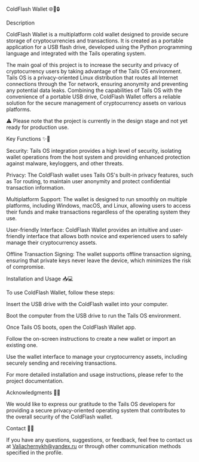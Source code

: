 ColdFlash Wallet 🌐💼🔒

Description

ColdFlash Wallet is a multiplatform cold wallet designed to provide secure storage of cryptocurrencies and transactions. It is created as a portable application for a USB flash drive, developed using the Python programming language and integrated with the Tails operating system.

The main goal of this project is to increase the security and privacy of cryptocurrency users by taking advantage of the Tails OS environment. Tails OS is a privacy-oriented Linux distribution that routes all Internet connections through the Tor network, ensuring anonymity and preventing any potential data leaks. Combining the capabilities of Tails OS with the convenience of a portable USB drive, ColdFlash Wallet offers a reliable solution for the secure management of cryptocurrency assets on various platforms.

⚠️ Please note that the project is currently in the design stage and not yet ready for production use.

Key Functions ✨🔑

Security: Tails OS integration provides a high level of security, isolating wallet operations from the host system and providing enhanced protection against malware, keyloggers, and other threats.

Privacy: The ColdFlash wallet uses Tails OS's built-in privacy features, such as Tor routing, to maintain user anonymity and protect confidential transaction information.

Multiplatform Support: The wallet is designed to run smoothly on multiple platforms, including Windows, macOS, and Linux, allowing users to access their funds and make transactions regardless of the operating system they use.

User-friendly Interface: ColdFlash Wallet provides an intuitive and user-friendly interface that allows both novice and experienced users to safely manage their cryptocurrency assets.

Offline Transaction Signing: The wallet supports offline transaction signing, ensuring that private keys never leave the device, which minimizes the risk of compromise.

Installation and Usage 📥💻

To use ColdFlash Wallet, follow these steps:

Insert the USB drive with the ColdFlash wallet into your computer.

Boot the computer from the USB drive to run the Tails OS environment.

Once Tails OS boots, open the ColdFlash Wallet app.

Follow the on-screen instructions to create a new wallet or import an existing one.

Use the wallet interface to manage your cryptocurrency assets, including securely sending and receiving transactions.

For more detailed installation and usage instructions, please refer to the project documentation.

Acknowledgments 🙏🌟

We would like to express our gratitude to the Tails OS developers for providing a secure privacy-oriented operating system that contributes to the overall security of the ColdFlash wallet.

Contact 📧📞

If you have any questions, suggestions, or feedback, feel free to contact us at Valiachernykh@yandex.ru or through other communication methods specified in the profile.
